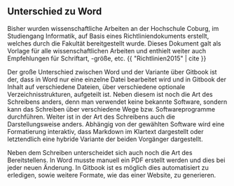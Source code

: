 ## Unterschied zu Word

Bisher wurden wissenschaftliche Arbeiten an der Hochschule Coburg, im Studiengang Informatik, auf Basis eines Richtliniendokuments erstellt, welches durch die Fakultät bereitgestellt wurde. Dieses Dokument galt als Vorlage für alle wissenschaftlichen Arbeiten und enthielt weiter auch Empfehlungen für Schriftart, -größe, etc. {{ "Richtlinien2015" | cite }}

Der große Unterschied zwischen Word und der Variante über Gitbook ist der, dass in Word nur eine einzelne Datei bearbeitet wird und in Gitbook der Inhalt auf verschiedene Dateien, über verschiedene optionale Verzeichnisstrukturen, aufgeteilt ist. Neben diesem ist noch die Art des Schreibens anders, denn man verwendet keine bekannte Software, sondern kann das Schreiben über verschiedene Wege bzw. Softwareprogramme durchführen. Weiter ist in der Art des Schreibens auch die Darstellungsweise anders. Abhängig von der gewählten Software wird eine Formatierung interaktiv, dass Markdown im Klartext dargestellt oder letztendlich eine hybride Variante der beiden Vorgänger dargestellt.

Neben dem Schreiben unterscheidet sich auch noch die Art des Bereitstellens. In Word musste manuell ein PDF erstellt werden und dies bei jeder neuen Änderung. In Gitbook ist es möglich dies automatisiert zu erledigen, sowie weitere Formate, wie das einer Website, zu generieren.

